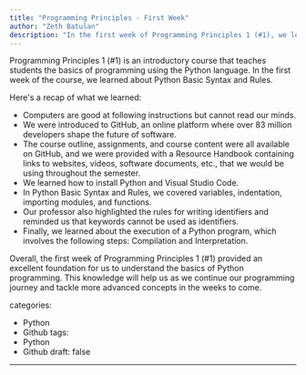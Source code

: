 ```yaml
---
title: "Programming Principles - First Week"
author: "Zeth Batulan"
description: "In the first week of Programming Principles 1 (#1), we learned about Python Basic Syntax and Rules. Our professor emphasized the importance of understanding that computers are good at following instructions but cannot read our minds. We were introduced to GitHub, an online platform where over 83 million developers shape the future of software. The course outline, assignments, and course content were all available on GitHub, and we were provided with a Resource Handbook containing links to websites, videos, software documents, etc., that we would be using throughout the semester."
---
```


Programming Principles 1 (#1) is an introductory course that teaches students the basics of programming using the Python language. In the first week of the course, we learned about Python Basic Syntax and Rules. 

Here's a recap of what we learned:
- Computers are good at following instructions but cannot read our minds.
- We were introduced to GitHub, an online platform where over 83 million developers shape the future of software.
- The course outline, assignments, and course content were all available on GitHub, and we were provided with a Resource Handbook containing links to websites, videos, software documents, etc., that we would be using throughout the semester.
- We learned how to install Python and Visual Studio Code.
- In Python Basic Syntax and Rules, we covered variables, indentation, importing modules, and functions.
- Our professor also highlighted the rules for writing identifiers and reminded us that keywords cannot be used as identifiers.
- Finally, we learned about the execution of a Python program, which involves the following steps: Compilation and Interpretation.

Overall, the first week of Programming Principles 1 (#1) provided an excellent foundation for us to understand the basics of Python programming. This knowledge will help us as we continue our programming journey and tackle more advanced concepts in the weeks to come.

categories:
  - Python
  - Github
tags:
  - Python
  - Github
draft: false
---
